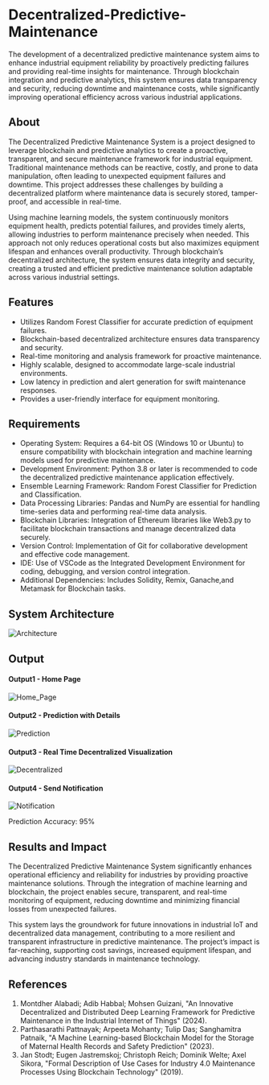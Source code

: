 # Decentralized-Predictive-Maintenance
The development of a decentralized predictive maintenance system aims to enhance industrial equipment reliability by proactively predicting failures and providing real-time insights for maintenance. Through blockchain integration and predictive analytics, this system ensures data transparency and security, reducing downtime and maintenance costs, while significantly improving operational efficiency across various industrial applications.

## About
The Decentralized Predictive Maintenance System is a project designed to leverage blockchain and predictive analytics to create a proactive, transparent, and secure maintenance framework for industrial equipment. Traditional maintenance methods can be reactive, costly, and prone to data manipulation, often leading to unexpected equipment failures and downtime. This project addresses these challenges by building a decentralized platform where maintenance data is securely stored, tamper-proof, and accessible in real-time.

Using machine learning models, the system continuously monitors equipment health, predicts potential failures, and provides timely alerts, allowing industries to perform maintenance precisely when needed. This approach not only reduces operational costs but also maximizes equipment lifespan and enhances overall productivity. Through blockchain’s decentralized architecture, the system ensures data integrity and security, creating a trusted and efficient predictive maintenance solution adaptable across various industrial settings.

## Features
* Utilizes Random Forest Classifier for accurate prediction of equipment failures.
* Blockchain-based decentralized architecture ensures data transparency and security.
* Real-time monitoring and analysis framework for proactive maintenance.
* Highly scalable, designed to accommodate large-scale industrial environments.
* Low latency in prediction and alert generation for swift maintenance responses.
* Provides a user-friendly interface for equipment monitoring.

## Requirements
* Operating System: Requires a 64-bit OS (Windows 10 or Ubuntu) to ensure compatibility with blockchain integration and machine learning models used for predictive maintenance.
* Development Environment: Python 3.8 or later is recommended to code the decentralized predictive maintenance application effectively.
* Ensemble Learning Framework: Random Forest Classifier for Prediction and Classification.
* Data Processing Libraries: Pandas and NumPy are essential for handling time-series data and performing real-time data analysis.
* Blockchain Libraries: Integration of Ethereum libraries like Web3.py to facilitate blockchain transactions and manage decentralized data securely.
* Version Control: Implementation of Git for collaborative development and effective code management.
* IDE: Use of VSCode as the Integrated Development Environment for coding, debugging, and version control integration.
* Additional Dependencies: Includes Solidity, Remix, Ganache,and Metamask for Blockchain tasks.

## System Architecture

![Architecture](https://github.com/user-attachments/assets/3588f051-a9c8-4a77-bc30-70f844b8c9a2)

## Output
#### Output1 - Home Page

![Home_Page](https://github.com/user-attachments/assets/f92cb2f0-cf68-4875-9388-92d02ad720f6)

#### Output2 - Prediction with Details
![Prediction](https://github.com/user-attachments/assets/0a5150cf-d45c-4a4f-b09d-b7fd5ab4ed65)

#### Output3 - Real Time Decentralized Visualization
![Decentralized](https://github.com/user-attachments/assets/19255c96-12e8-47d8-8aa0-a1b952ac2dc8)

#### Output4 - Send Notification
![Notification](https://github.com/user-attachments/assets/b3fad4d6-7995-44de-8a39-ac40ca2706b8)

Prediction Accuracy: 95%


## Results and Impact
The Decentralized Predictive Maintenance System significantly enhances operational efficiency and reliability for industries by providing proactive maintenance solutions. Through the integration of machine learning and blockchain, the project enables secure, transparent, and real-time monitoring of equipment, reducing downtime and minimizing financial losses from unexpected failures.

This system lays the groundwork for future innovations in industrial IoT and decentralized data management, contributing to a more resilient and transparent infrastructure in predictive maintenance. The project’s impact is far-reaching, supporting cost savings, increased equipment lifespan, and advancing industry standards in maintenance technology.

## References
1. Montdher Alabadi; Adib Habbal; Mohsen Guizani, "An Innovative Decentralized and Distributed Deep Learning Framework for Predictive Maintenance in the Industrial Internet of Things" (2024).
2. Parthasarathi Pattnayak; Arpeeta Mohanty; Tulip Das; Sanghamitra Patnaik, "A Machine Learning-based Blockchain Model for the Storage of Maternal Health Records and Safety Prediction" (2023).
3. Jan Stodt; Eugen Jastremskoj; Christoph Reich; Dominik Welte; Axel Sikora, "Formal Description of Use Cases for Industry 4.0 Maintenance Processes Using Blockchain Technology" (2019).
